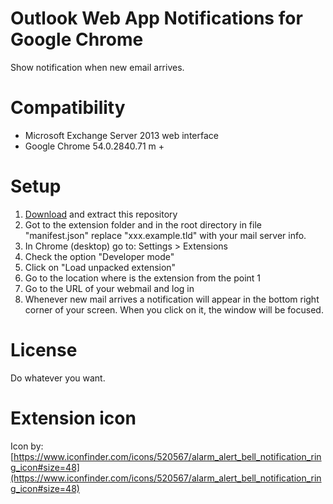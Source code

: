 # Outlook Web App Notifications for Google Chrome
Show notification when new email arrives.

# Compatibility
* Microsoft Exchange Server 2013 web interface
* Google Chrome 54.0.2840.71 m + 

# Setup
1. [Download](https://github.com/omladek/outlook-web-app-notification/archive/master.zip) and extract this repository
2. Got to the extension folder and in the root directory in file "manifest.json" replace "xxx.example.tld" with your mail server info.
2. In Chrome (desktop) go to: Settings > Extensions
3. Check the option "Developer mode"
4. Click on "Load unpacked extension"
5. Go to the location where is the extension from the point 1
6. Go to the URL of your webmail and log in
7. Whenever new mail arrives a notification will appear in the bottom right corner of your screen. When you click on it, the window will be focused.

# License
Do whatever you want.

# Extension icon
Icon by: [https://www.iconfinder.com/icons/520567/alarm_alert_bell_notification_ring_icon#size=48](https://www.iconfinder.com/icons/520567/alarm_alert_bell_notification_ring_icon#size=48)
